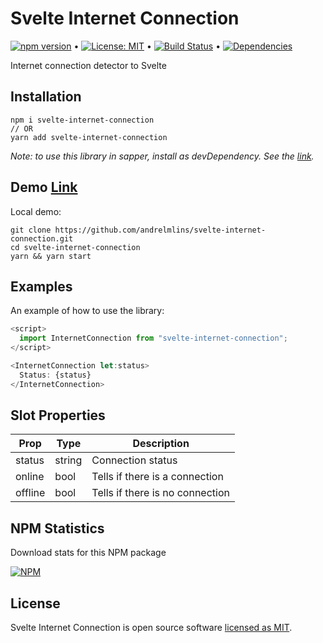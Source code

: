 # Svelte Internet Connection

[![npm version](https://badge.fury.io/js/svelte-internet-connection.svg)](https://www.npmjs.com/package/svelte-internet-connection) &bull; [![License: MIT](https://img.shields.io/badge/License-MIT-yellow.svg)](https://github.com/andrelmlins/svelte-internet-connection/blob/master/LICENSE) &bull; [![Build Status](https://travis-ci.com/andrelmlins/svelte-internet-connection.svg?branch=master)](https://travis-ci.com/andrelmlins/svelte-internet-connection) &bull; [![Dependencies](https://david-dm.org/andrelmlins/svelte-internet-connection.svg)](https://david-dm.org/andrelmlins/svelte-internet-connection)

Internet connection detector to Svelte

## Installation

```
npm i svelte-internet-connection
// OR
yarn add svelte-internet-connection
```

<em>Note: to use this library in sapper, install as devDependency. See the [link](https://github.com/sveltejs/sapper-template#using-external-components).</em>

## Demo [Link](https://svelte-internet-connection.netlify.com/)

Local demo:

```
git clone https://github.com/andrelmlins/svelte-internet-connection.git
cd svelte-internet-connection
yarn && yarn start
```

## Examples

An example of how to use the library:

```js
<script>
  import InternetConnection from "svelte-internet-connection";
</script>

<InternetConnection let:status>
  Status: {status}
</InternetConnection>
```

## Slot Properties

| Prop    | Type   | Description                     |
| ------- | ------ | ------------------------------- |
| status  | string | Connection status               |
| online  | bool   | Tells if there is a connection  |
| offline | bool   | Tells if there is no connection |

## NPM Statistics

Download stats for this NPM package

[![NPM](https://nodei.co/npm/svelte-internet-connection.png)](https://nodei.co/npm/svelte-internet-connection/)

## License

Svelte Internet Connection is open source software [licensed as MIT](https://github.com/andrelmlins/svelte-internet-connection/blob/master/LICENSE).
